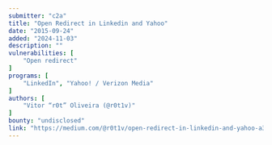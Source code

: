 ```yaml
---
submitter: "c2a"
title: "Open Redirect in Linkedin and Yahoo"
date: "2015-09-24"
added: "2024-11-03"
description: ""
vulnerabilities: [
    "Open redirect"
]
programs: [
    "LinkedIn", "Yahoo! / Verizon Media"
]
authors: [
    "Vitor “r0t” Oliveira (@r0t1v)"
]
bounty: "undisclosed"
link: "https://medium.com/@r0t1v/open-redirect-in-linkedin-and-yahoo-a3ffd2a9cc48"
---
```





